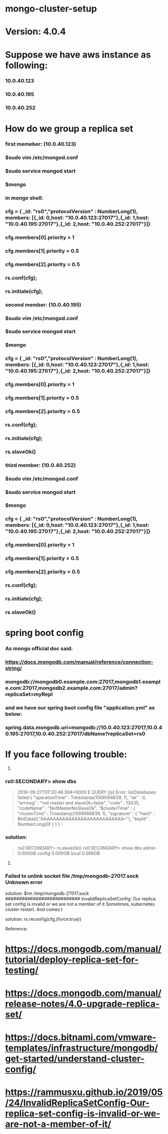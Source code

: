 # mongo-cluster-setup

# Version: 4.0.4

# Suppose we have aws instance as following:
### 10.0.40.123
### 10.0.40.195
### 10.0.40.252

# How do we group a replica set

### first memeber: (10.0.40.123)
### $sudo vim /etc/mongod.conf
### $sudo service mongod start
### $mongo

### in mongo shell:
### cfg = { _id: "rs0","protocolVersion" : NumberLong(1), members: [{_id: 0,host: "10.0.40.123:27017"},{_id: 1,host: "10.0.40.195:27017"},{_id: 2,host: "10.0.40.252:27017"}]}

### cfg.members[0].priority = 1
### cfg.members[1].priority = 0.5
### cfg.members[2].priority = 0.5

### rs.conf(cfg);
### rs.initiate(cfg);

### second member: (10.0.40.195)
### $sudo vim /etc/mongod.conf
### $sudo service mongod start
### $mongo
### cfg = { _id: "rs0","protocolVersion" : NumberLong(1), members: [{_id: 0,host: "10.0.40.123:27017"},{_id: 1,host: "10.0.40.195:27017"},{_id: 2,host: "10.0.40.252:27017"}]}

### cfg.members[0].priority = 1
### cfg.members[1].priority = 0.5
### cfg.members[2].priority = 0.5

### rs.conf(cfg);
### rs.initiate(cfg);
### rs.slaveOk()

### third member: (10.0.40.252)
### $sudo vim /etc/mongod.conf
### $sudo service mongod start
### $mongo
### cfg = { _id: "rs0","protocolVersion" : NumberLong(1), members: [{_id: 0,host: "10.0.40.123:27017"},{_id: 1,host: "10.0.40.195:27017"},{_id: 2,host: "10.0.40.252:27017"}]}

### cfg.members[0].priority = 1
### cfg.members[1].priority = 0.5
### cfg.members[2].priority = 0.5

### rs.conf(cfg);
### rs.initiate(cfg);
### rs.slaveOk()

# spring boot config

### As mongo official doc said:
### https://docs.mongodb.com/manual/reference/connection-string/
### mongodb://mongodb0.example.com:27017,mongodb1.example.com:27017,mongodb2.example.com:27017/admin?replicaSet=myRepl

### and we have our spring boot config file "application.yml" as below:
### spring.data.mongodb.uri=mongodb://10.0.40.123:27017,10.0.40.195:27017,10.0.40.252:27017/dbName?replicaSet=rs0

# If you face following trouble:

1. 
### rs0:SECONDARY> show dbs
> 2019-09-27T07:20:46.394+0000 E QUERY    [js] Error: listDatabases failed:{
>        "operationTime" : Timestamp(1569568839, 1),
>        "ok" : 0,
>        "errmsg" : "not master and slaveOk=false",
>        "code" : 13435,
>        "codeName" : "NotMasterNoSlaveOk",
>        "$clusterTime" : {
>                "clusterTime" : Timestamp(1569568839, 1),
>                "signature" : {
>                        "hash" : BinData(0,"AAAAAAAAAAAAAAAAAAAAAAAAAAA="),
>                        "keyId" : NumberLong(0)
>                }
>        }
> } :

### solution:

> rs0:SECONDARY> rs.slaveOk()
> rs0:SECONDARY> show dbs
> admin       0.000GB
> config      0.000GB
> local       0.088GB

2. 
### Failed to unlink socket file /tmp/mongodb-27017.sock Unknown error

solution:
$rm /tmp/mongodb-27017.sock
###########################
InvalidReplicaSetConfig: Our replica set config is invalid or we are not a member of it
Sometimes, kubernetes cluster restart. And comes t

solution:
rs.reconfig(cfg,{force:true})

Reference:
# https://docs.mongodb.com/manual/tutorial/deploy-replica-set-for-testing/
# https://docs.mongodb.com/manual/release-notes/4.0-upgrade-replica-set/
# https://docs.bitnami.com/vmware-templates/infrastructure/mongodb/get-started/understand-cluster-config/
# https://rammusxu.github.io/2019/05/24/InvalidReplicaSetConfig-Our-replica-set-config-is-invalid-or-we-are-not-a-member-of-it/

